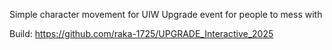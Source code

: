 Simple character movement for UIW Upgrade event for people to mess with


Build:
https://github.com/raka-1725/UPGRADE_Interactive_2025

